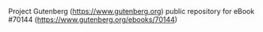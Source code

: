 Project Gutenberg (https://www.gutenberg.org) public repository for
eBook #70144 (https://www.gutenberg.org/ebooks/70144)
